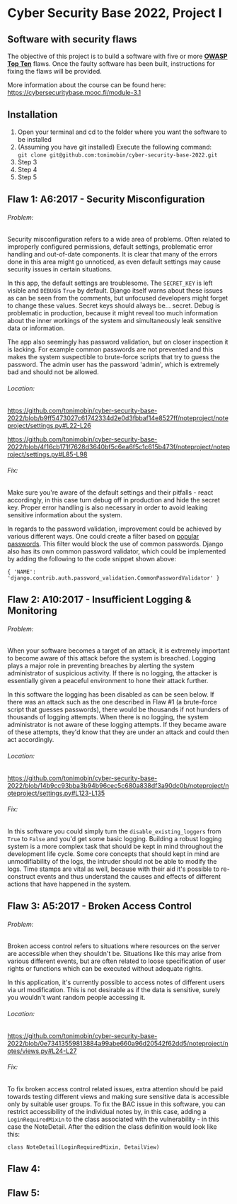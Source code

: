 # Cyber Security Base 2022, Project I

## Software with security flaws

The objective of this project is to build a software with five or more [**OWASP Top Ten**](https://owasp.org/www-project-top-ten/) flaws. Once the faulty software has been built, instructions for fixing the flaws will be provided. 

More information about the course can be found here: https://cybersecuritybase.mooc.fi/module-3.1

## Installation

1. Open your terminal and cd to the folder where you want the software to be installed
2. (Assuming you have git installed) Execute the following command: <br/>
`git clone git@github.com:tonimobin/cyber-security-base-2022.git`
3. Step 3
4. Step 4
5. Step 5

## Flaw 1: A6:2017 - Security Misconfiguration

###### Problem: 
Security misconfiguration refers to a wide area of problems. Often related to improperly configured permissions, default settings, problematic error handling and out-of-date components. It is clear that many of the errors done in this area might go unnoticed, as even default settings may cause security issues in certain situations.

In this app, the default settings are troublesome. The `SECRET_KEY` is left visible and `DEBUG`is `True` by default. Django itself warns about these issues as can be seen from the comments, but unfocused developers might forget to change these values. Secret keys should always be... secret. Debug is problematic in production, because it might reveal too much information about the inner workings of the system and simultaneously leak sensitive data or information.

The app also seemingly has password validation, but on closer inspection it is lacking. For example common passwords are not prevented and this makes the system suspectible to brute-force scripts that try to guess the password. The admin user has the password 'admin', which is extremely bad and should not be allowed.

###### Location: 
https://github.com/tonimobin/cyber-security-base-2022/blob/b9ff5473027c61742334d2e0d3fbbaf14e8527ff/noteproject/noteproject/settings.py#L22-L26

https://github.com/tonimobin/cyber-security-base-2022/blob/4f16cb171f7628d3640bf5c6ea6f5c1c615b473f/noteproject/noteproject/settings.py#L85-L98

###### Fix: 
Make sure you're aware of the default settings and their pitfalls - react accordingly, in this case turn debug off in production and hide the secret key. Proper error handling is also necessary in order to avoid leaking sensitive information about the system. 

In regards to the password validation, improvement could be achieved by various different ways. One could create a filter based on [popular passwords](https://github.com/danielmiessler/SecLists/tree/master/Passwords). This filter would block the use of common passwords. Django also has its own common password validator, which could be implemented by adding the following to the code snippet shown above:

`{ 'NAME': 'django.contrib.auth.password_validation.CommonPasswordValidator' }`


## Flaw 2: A10:2017 - Insufficient Logging & Monitoring

###### Problem: 
When your software becomes a target of an attack, it is extremely important to become aware of this attack before the system is breached. Logging plays a major role in preventing breaches by alerting the system administrator of suspicious activity. If there is no logging, the attacker is essentially given a peaceful environment to hone their attack further.

In this software the logging has been disabled as can be seen below. If there was an attack such as the one described in Flaw #1 (a brute-force script that guesses passwords), there would be thousands if not hunders of thousands of logging attempts. When there is no logging, the system administrator is not aware of these logging attempts. If they became aware of these attempts, they'd know that they are under an attack and could then act accordingly. 

###### Location: 
https://github.com/tonimobin/cyber-security-base-2022/blob/14b9cc93bba3b94b96cec5c680a838df3a90dc0b/noteproject/noteproject/settings.py#L123-L135


###### Fix: 
In this software you could simply turn the `disable_existing_loggers` from `True` to `False` and you'd get some basic logging. Building a robust logging system is a more complex task that should be kept in mind throughout the development life cycle. Some core concepts that should kept in mind are unmodifiability of the logs, the intruder should not be able to modify the logs. Time stamps are vital as well, because with their aid it's possible to re-construct events and thus understand the causes and effects of different actions that have happened in the system. 

## Flaw 3: A5:2017 - Broken Access Control

###### Problem: 
Broken access control refers to situations where resources on the server are accessible when they shouldn't be. Situations like this may arise from various different events, but are often related to loose specification of user rights or functions which can be executed without adequate rights. 

In this application, it's currently possible to access notes of different users via url modification. This is not desirable as if the data is sensitive, surely you wouldn't want random people accessing it.

###### Location: 
https://github.com/tonimobin/cyber-security-base-2022/blob/0e73413559813884a99abe660a96d20542f62dd5/noteproject/notes/views.py#L24-L27


###### Fix: 
To fix broken access control related issues, extra attention should be paid towards testing different views and making sure sensitive data is accessible only by suitable user groups. To fix the BAC issue in this software, you can restrict accessibility of the individual notes by, in this case, adding a `LoginRequiredMixin` to the class associated with the vulnerability - in this case the NoteDetail. After the edition the class definition would look like this:

`class NoteDetail(LoginRequiredMixin, DetailView)`


## Flaw 4: 

## Flaw 5: 



